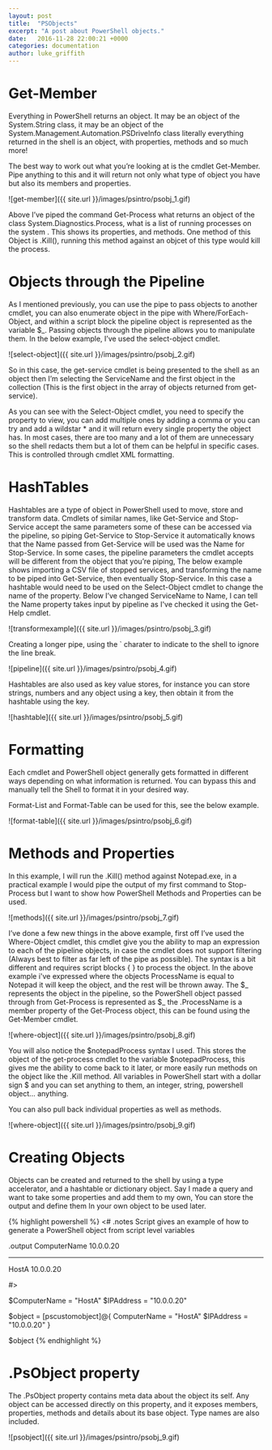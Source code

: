 ```yaml
---
layout: post
title:  "PSObjects"
excerpt: "A post about PowerShell objects."
date:   2016-11-28 22:00:21 +0000
categories: documentation
author: luke_griffith
---
```


# Get-Member
Everything in PowerShell returns an object. It may be an object of the  System.String class, it may be an object of the System.Management.Automation.PSDriveInfo class literally everything returned in the shell is an object, with properties, methods and so much more!

The best way to work out what you’re looking at is the cmdlet Get-Member. Pipe anything to this and it will return not only what type of object you have but also its members and properties. 

![get-member]({{ site.url }}/images/psintro/psobj_1.gif)

Above I’ve piped the command Get-Process what returns an object of the class  System.Diagnostics.Process, what is a list of running processes on the system . This shows its properties, and methods. One method of this Object is .Kill(), running this method against an objcet of this type would kill the process. 

# Objects through the Pipeline
As I mentioned previously, you can use the pipe to pass objects to another cmdlet, you can also enumerate object in the pipe with Where/ForEach-Object, and within a script block the pipeline object is represented as the variable $_. Passing objects through the pipeline allows you to manipulate them. In the below example, I’ve used the select-object cmdlet.

![select-object]({{ site.url }}/images/psintro/psobj_2.gif)

So in this case, the get-service cmdlet is being presented to the shell as an object then I’m selecting the ServiceName and the first object in the collection (This is the first object in the array of objects returned from get-service).

As you can see with the Select-Object cmdlet, you need to specify the property to view, you can add multiple ones by adding a comma or you can try and add a wildstar * and it will return every single property the object has. In most cases, there are too many and a lot of them are unnecessary so the shell redacts them but a lot of them can be helpful in specific cases. This is controlled through cmdlet XML formatting.  

# HashTables
Hashtables are a type of object in PowerShell used to move, store and transform data. Cmdlets of similar names, like Get-Service and Stop-Service accept the same parameters some of these can be accessed via the pipeline, so piping Get-Service to Stop-Service it automatically knows that the Name passed from Get-Service will be used was the Name for Stop-Service. In some cases, the pipeline parameters the cmdlet accepts will be different from the object that you’re piping, The below example shows importing a CSV file of stopped services, and transforming the name to be piped into Get-Service, then eventually Stop-Service. In this case a hashtable would need to be used on the Select-Object cmdlet to change the name of the property. Below I’ve changed ServiceName to Name, I can tell the Name property takes input by pipeline as I've checked it using the Get-Help cmdlet. 

![transformexample]({{ site.url }}/images/psintro/psobj_3.gif)

Creating a longer pipe, using the ` charater to indicate to the shell to ignore the line break.

![pipeline]({{ site.url }}/images/psintro/psobj_4.gif) 

Hashtables are also used as key value stores, for instance you can store strings, numbers and any object using a key, then obtain it from the hashtable using the key. 

![hashtable]({{ site.url }}/images/psintro/psobj_5.gif)

# Formatting
Each cmdlet and PowerShell object generally gets formatted in different ways depending on what information is returned. You can bypass this and manually tell the Shell to format it in your desired way.

Format-List and Format-Table can be used for this, see the below example. 

![format-table]({{ site.url }}/images/psintro/psobj_6.gif)

# Methods and Properties
In this example, I will run the .Kill() method against Notepad.exe, in a practical example I would pipe the output of my first command to Stop-Process but I want to show how PowerShell Methods and Properties can be used.

![methods]({{ site.url }}/images/psintro/psobj_7.gif)

 I’ve done a few new things in the above example, first off I’ve used the Where-Object cmdlet, this cmdlet give you the ability to map an expression to each of the pipeline objects, in case the cmdlet does not support filtering (Always best to filter as far left of the pipe as possible). The syntax is a bit different and requires script blocks { } to process the object. In the above example i've expressed where the objects ProcessName is equal to Notepad it will keep the object, and the rest will be thrown away. The $_ represents the object in the pipeline, so the PowerShell object passed through from Get-Process is represented as $_ the .ProcessName is a member property of the Get-Process object, this can be found using the Get-Member cmdlet.

 ![where-object]({{ site.url }}/images/psintro/psobj_8.gif)

 You will also notice the $notepadProcess syntax I used. This stores the object of the get-process cmdlet to the variable $notepadProcess, this gives me the ability to come back to it later, or more easily run methods on the object like the .Kill method. All variables in PowerShell start with a dollar sign $ and you can set anything to them, an integer, string, powershell object… anything.

 You can also pull back individual properties as well as methods. 

 ![where-object]({{ site.url }}/images/psintro/psobj_9.gif)

# Creating Objects
Objects can be created and returned to the shell by using a type accelerator, and a hashtable or dictionary object. Say I made a query and want to take some properties and add them to my own, You can store the output and define them In your own object to be used later.

{% highlight powershell %}
<#
.notes
Script gives an example of how to generate a PowerShell object from script level variables
 
.output
ComputerName 10.0.0.20
------------ ---------
HostA        10.0.0.20
 
#>
 
$ComputerName = "HostA"
$IPAddress = "10.0.0.20"
 
$object = [pscustomobject]@{
ComputerName = "HostA"
$IPAddress = "10.0.0.20"
}
 
$object
{% endhighlight %}

# .PsObject property
The .PsObject property contains meta data about the object its self. Any object can be accessed directly on this property, and it exposes members, properties, methods and details about its base object. Type names are also included. 

![psobject]({{ site.url }}/images/psintro/psobj_9.gif)